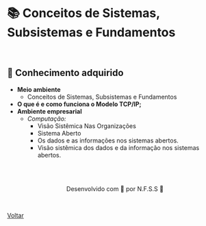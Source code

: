 <h1>📚 Conceitos de Sistemas, Subsistemas e Fundamentos</h1>

<br>

<h2> 🧠 Conhecimento adquirido </h2>

- **Meio ambiente**
  - Conceitos de Sistemas, Subsistemas e Fundamentos
- **O que é e como funciona o Modelo TCP/IP;**
- **Ambiente empresarial**
  - *Computação:*
    - Visão Sistêmica Nas Organizações
    - Sistema Aberto
    - Os dados e as informações nos sistemas abertos.
    - Visão sistêmica dos dados e da informação nos sistemas abertos.


<br><br>

<p align="center"> Desenvolvido com 💜 por N.F.S.S 👋 <p>

<br>

<a href="./README.md">Voltar</a>
